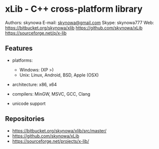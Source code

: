 # xLib - C++ cross-platform library

Authors: skynowa
E-mail:  skynowa@gmail.com
Skype:   skynowa777
Web:     https://bitbucket.org/skynowa/xlib
         https://github.com/skynowa/xLib
         https://sourceforge.net/p/x-lib

## Features

- platforms:

    - Windows: (XP >)
    - Unix: Linux, Android, BSD, Apple (OSX)

- architecture: x86, x64
- compilers: MinGW, MSVC, GCC, Clang
- unicode support

## Repositories

- https://bitbucket.org/skynowa/xlib/src/master/
- https://github.com/skynowa/xLib
- https://sourceforge.net/projects/x-lib/
